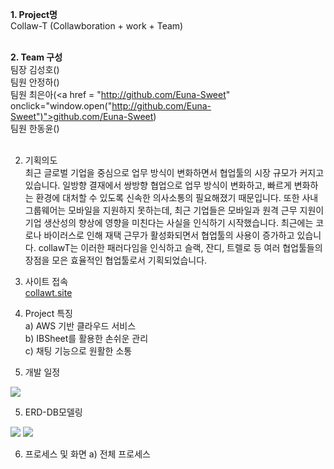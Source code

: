 <b>1. Project명<br></b>
Collaw-T (Collawboration + work + Team)<br><br>

<b>2. Team 구성<br></b>
팀장 김성호()<br>
팀원 안정하()<br>
팀원 최은아(<a href = "http://github.com/Euna-Sweet" onclick="window.open("http://github.com/Euna-Sweet")">github.com/Euna-Sweet</a>)<br>
팀원 한동윤()<br><br>

2. 기획의도<br>
최근 글로벌 기업을 중심으로 업무 방식이 변화하면서 협업툴의 시장 규모가 커지고 있습니다.
일방향 결재에서 쌍방향 협업으로 업무 방식이 변화하고, 빠르게 변화하는 환경에 대처할 수 있도록 신속한 의사소통의 필요해졌기 때문입니다.
또한 사내 그룹웨어는 모바일을 지원하지 못하는데, 최근 기업들은 모바일과 원격 근무 지원이 기업 생산성의 향상에 영향을 미친다는 사실을 인식하기 시작했습니다.
최근에는 코로나 바이러스로 인해 재택 근무가 활성화되면서 협업툴의 사용이 증가하고 있습니다.
collawT는 이러한 패러다임을 인식하고 슬랙, 잔디, 트렐로 등 여러 협업툴들의 장점을 모은 효율적인 협업툴로서 기획되었습니다.


2. 사이트 접속<br>
<a href = "http://collawt.site" target="_blank">collawt.site</a>

3. Project 특징<br>
  a) AWS 기반 클라우드 서비스<br>
  b) IBSheet를 활용한 손쉬운 관리<br>
  c) 채팅 기능으로 원활한 소통
  
4. 개발 일정<br>
<img src="https://img1.daumcdn.net/thumb/R1280x0/?scode=mtistory2&fname=https%3A%2F%2Fk.kakaocdn.net%2Fdn%2FcU1TFS%2FbtqEvZ3xbty%2FZeC7tR2INhBovNfGfn4UZK%2Fimg.png"/>

5. ERD-DB모델링<br>
<img src="https://img1.daumcdn.net/thumb/R1280x0/?scode=mtistory2&fname=https%3A%2F%2Fk.kakaocdn.net%2Fdn%2Fb6UtR8%2FbtqEwSoRTAo%2FLPeYO6AXyzIQrkoUpYIRFk%2Fimg.png"/>
<img src="https://img1.daumcdn.net/thumb/R1280x0/?scode=mtistory2&fname=https%3A%2F%2Fk.kakaocdn.net%2Fdn%2FDqD7Q%2FbtqEviCuxCa%2FRrnBKUJK7xgXasEVFM1tpk%2Fimg.png"/>

6. 프로세스 및 화면
  a) 전체 프로세스

